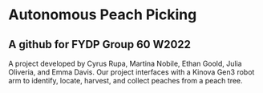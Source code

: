 # Autonomous Peach Picking

## A github for FYDP Group 60 W2022

A project developed by Cyrus Rupa, Martina Nobile, Ethan Goold, Julia Oliveria, and Emma Davis. Our project interfaces with a Kinova Gen3 robot arm to identify, locate, harvest, and collect peaches from a peach tree.
